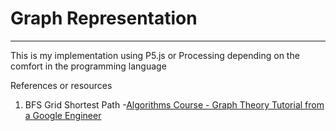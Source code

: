 # Graph Representation
---

This is my implementation using P5.js or Processing depending on the comfort in the programming language

References or resources

1. BFS Grid Shortest Path
  -[Algorithms Course - Graph Theory Tutorial from a Google Engineer](https://www.youtube.com/watch?v=09_LlHjoEiY&t=1938s)